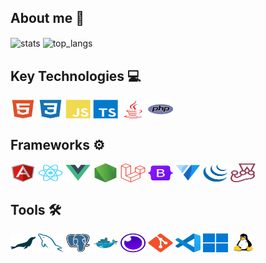 ## About me 📃

<div style="display: inline_block">
  <img
    align="center"
    alt="stats"
    src="https://github-readme-stats.vercel.app/api?username=jmarcelnm&theme=dark&show_icons=true&rank_icon=github&include_all_commits=true&custom_title=My+GitHub+Stats"
  />
  <img
    align="center"
    alt="top_langs"
    src="https://github-readme-stats.vercel.app/api/top-langs?username=jmarcelnm&theme=dark"
  />
</div>

## Key Technologies 💻

<div style="display: inline_block">
  <img height="30" width="40" align="center" title="HTML" alt="HTML" src="https://raw.githubusercontent.com/devicons/devicon/master/icons/html5/html5-plain.svg"/>
  <img height="30" width="40" align="center" title="CSS" alt="CSS" src="https://raw.githubusercontent.com/devicons/devicon/master/icons/css3/css3-plain.svg"/>
  <img height="30" width="40" align="center" title="JavaScript" alt="JavaScript" src="https://raw.githubusercontent.com/devicons/devicon/master/icons/javascript/javascript-plain.svg"/>
  <img height="30" width="40" align="center" title="TypeScript" alt="TypeScript" src="https://raw.githubusercontent.com/devicons/devicon/master/icons/typescript/typescript-plain.svg"/>
  <img height="30" width="40" align="center" title="Java" alt="Java" src="https://raw.githubusercontent.com/devicons/devicon/master/icons/java/java-plain.svg"/>
  <img height="30" width="40" align="center" title="PHP" alt="PHP" src="https://raw.githubusercontent.com/devicons/devicon/master/icons/php/php-original.svg"/>
</div>

## Frameworks ⚙️

<div style="display: inline_block">
  <img height="30" width="40" align="center" title="Angular" alt="Angular" src="https://raw.githubusercontent.com/devicons/devicon/master/icons/angularjs/angularjs-original.svg"/>
  <img height="30" width="40" align="center" title="React" alt="React" src="https://raw.githubusercontent.com/devicons/devicon/master/icons/react/react-original.svg"/>
  <img height="30" width="40" align="center" title="Vue" alt="Vue" src="https://raw.githubusercontent.com/devicons/devicon/master/icons/vuejs/vuejs-original.svg"/>
  
  <img height="30" width="40" align="center" title="Node" alt="Node" src="https://raw.githubusercontent.com/devicons/devicon/master/icons/nodejs/nodejs-original.svg"/>
  <img height="30" width="40" align="center" title="Laravel" alt="Laravel" src="https://raw.githubusercontent.com/devicons/devicon/master/icons/laravel/laravel-original.svg"/>
  
  <img height="30" width="40" align="center" title="Bootstrap" alt="Bootstrap" src="https://raw.githubusercontent.com/devicons/devicon/master/icons/bootstrap/bootstrap-original.svg"/>
  <img height="30" width="40" align="center" title="Vuetify" alt="Vuetify" src="https://raw.githubusercontent.com/devicons/devicon/master/icons/vuetify/vuetify-original.svg"/>

  <img height="30" width="40" align="center" title="JQuery" alt="JQuery" src="https://raw.githubusercontent.com/devicons/devicon/master/icons/jquery/jquery-plain.svg"/>
  <img height="30" width="40" align="center" title="Jest" alt="Jest" src="https://raw.githubusercontent.com/devicons/devicon/master/icons/jest/jest-plain.svg"/>
</div>

## Tools 🛠️

<div style="display: inline_block">
  <img height="30" width="40" align="center" title="MariaDB" alt="MariaDB" src="https://raw.githubusercontent.com/devicons/devicon/master/icons/mariadb/mariadb-original.svg"/>
  <img height="30" width="40" align="center" title="MySQL" alt="MySQL" src="https://raw.githubusercontent.com/devicons/devicon/master/icons/mysql/mysql-original.svg"/>
  <img height="30" width="40" align="center" title="PostgreSQL" alt="PostgreSQL" src="https://raw.githubusercontent.com/devicons/devicon/master/icons/postgresql/postgresql-original.svg"/>

  <img height="30" width="40" align="center" title="Docker" alt="Docker" src="https://raw.githubusercontent.com/devicons/devicon/master/icons/docker/docker-original.svg"/>
  <img height="30" width="40" align="center" title="Insomnia" alt="Insomnia" src="https://raw.githubusercontent.com/devicons/devicon/master/icons/insomnia/insomnia-original.svg"/>
  
  <img height="30" width="40" align="center" title="Git" alt="Git" src="https://raw.githubusercontent.com/devicons/devicon/master/icons/git/git-original.svg"/>
  <img height="30" width="40" align="center" title="Visual Studio Code" alt="Visual Studio Code" src="https://raw.githubusercontent.com/devicons/devicon/master/icons/vscode/vscode-original.svg"/>
  
  <img height="30" width="40" align="center" title="Windows" alt="Windows" src="https://raw.githubusercontent.com/devicons/devicon/master/icons/windows11/windows11-original.svg"/>
  <img height="30" width="40" align="center" title="Linux" alt="Linux" src="https://raw.githubusercontent.com/devicons/devicon/master/icons/linux/linux-original.svg"/>
</div>
